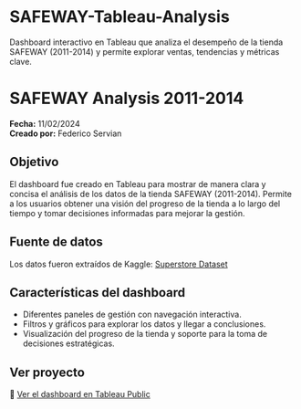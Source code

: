 # SAFEWAY-Tableau-Analysis
Dashboard interactivo en Tableau que analiza el desempeño de la tienda SAFEWAY (2011-2014) y permite explorar ventas, tendencias y métricas clave.

# SAFEWAY Analysis 2011-2014

**Fecha:** 11/02/2024  
**Creado por:** Federico Servian  

## Objetivo
El dashboard fue creado en Tableau para mostrar de manera clara y concisa el análisis de los datos de la tienda SAFEWAY (2011-2014). Permite a los usuarios obtener una visión del progreso de la tienda a lo largo del tiempo y tomar decisiones informadas para mejorar la gestión.

## Fuente de datos
Los datos fueron extraídos de Kaggle: [Superstore Dataset](https://n9.cl/ckiac3)

## Características del dashboard
- Diferentes paneles de gestión con navegación interactiva.  
- Filtros y gráficos para explorar los datos y llegar a conclusiones.  
- Visualización del progreso de la tienda y soporte para la toma de decisiones estratégicas.

## Ver proyecto
🔗 [Ver el dashboard en Tableau Public](https://public.tableau.com/views/Superstore-Servian_17058530050370/FrontPage?:language=en-US&:sid=&:redirect=auth&:display_count=n&:origin=viz_share_link_)

